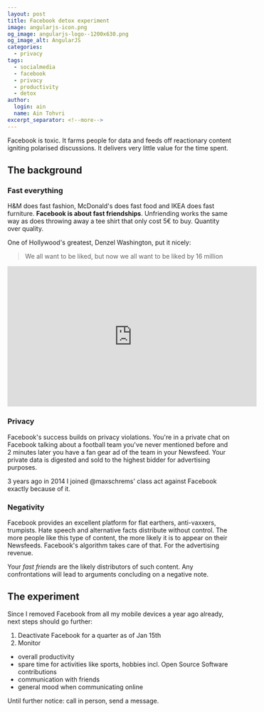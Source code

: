 ```yaml
---
layout: post
title: Facebook detox experiment
image: angularjs-icon.png
og_image: angularjs-logo--1200x630.png
og_image_alt: AngularJS
categories:
  - privacy
tags:
  - socialmedia
  - facebook
  - privacy
  - productivity
  - detox
author:
  login: ain
  name: Ain Tohvri
excerpt_separator: <!--more-->
---
```

Facebook is toxic. It farms people for data and feeds off reactionary content igniting polarised discussions. It delivers very little value for the time spent.<!--more-->

## The background

### Fast everything

H&M does fast fashion, McDonald's does fast food and IKEA does fast furniture. __Facebook is about fast friendships__. Unfriending works the same way as does throwing away a tee shirt that only cost 5€ to buy. Quantity over quality.

One of Hollywood's greatest, Denzel Washington, put it nicely:

> We all want to be liked, but now we all want to be liked by 16 million

<iframe width="560" height="315" src="https://www.youtube.com/embed/0bj3j8WHh5k?rel=0&amp;showinfo=0" frameborder="0" gesture="media" allow="encrypted-media" allowfullscreen class="video--padded"></iframe>

### Privacy

Facebook's success builds on privacy violations. You're in a private chat on Facebook talking about a football team you've never mentioned before and 2 minutes later you have a fan gear ad of the team in your Newsfeed. Your private data is digested and sold to the highest bidder for advertising purposes.

3 years ago in 2014 I joined @maxschrems' class act against Facebook exactly because of it.

### Negativity

Facebook provides an excellent platform for flat earthers, anti-vaxxers, trumpists. Hate speech and alternative facts distribute without control. The more people like this type of content, the more likely it is to appear on their Newsfeeds. Facebook's algorithm takes care of that. For the advertising revenue.

Your _fast friends_ are the likely distributors of such content. Any confrontations will lead to arguments concluding on a negative note.

## The experiment

Since I removed Facebook from all my mobile devices a year ago already, next steps should go further:

1. Deactivate Facebook for a quarter as of Jan 15th
2. Monitor
  - overall productivity
  - spare time for activities like sports, hobbies incl. Open Source Software contributions
  - communication with friends
  - general mood when communicating online

Until further notice: call in person, send a message.

